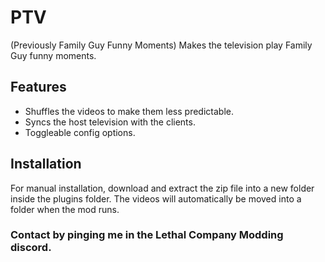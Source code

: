 # PTV

(Previously Family Guy Funny Moments)
Makes the television play Family Guy funny moments.

## Features

- Shuffles the videos to make them less predictable.
- Syncs the host television with the clients.
- Toggleable config options.

## Installation

For manual installation, download and extract the zip file into a new folder inside the plugins folder. The videos will automatically be moved into a folder when the mod runs.

### Contact by pinging me in the Lethal Company Modding discord.